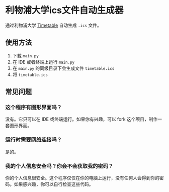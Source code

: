 # 利物浦大学ics文件自动生成器

通过利物浦大学 [Timetable](https://timetables.liverpool.ac.uk) 自动生成 `.ics` 文件。

## 使用方法
1. 下载 `main.py`
2. 在 IDE 或者终端上运行 `main.py`
3. 在 `main.py` 的同级目录下会生成文件 `timetable.ics`
4. 将 `timetable.ics` 

## 常见问题
### 这个程序有图形界面吗？
没有。它只可以在 IDE 或终端运行。如果你有兴趣，可以 fork 这个项目，制作一套图形界面。

### 运行时需要网络连接吗？
是的。

### 我的个人信息安全吗？你会不会获取我的密码？
你的个人信息很安全。这个程序仅仅在你的电脑上运行，没有任何人会得到你的密码。如果感兴趣，你可以自行检查这些代码。

